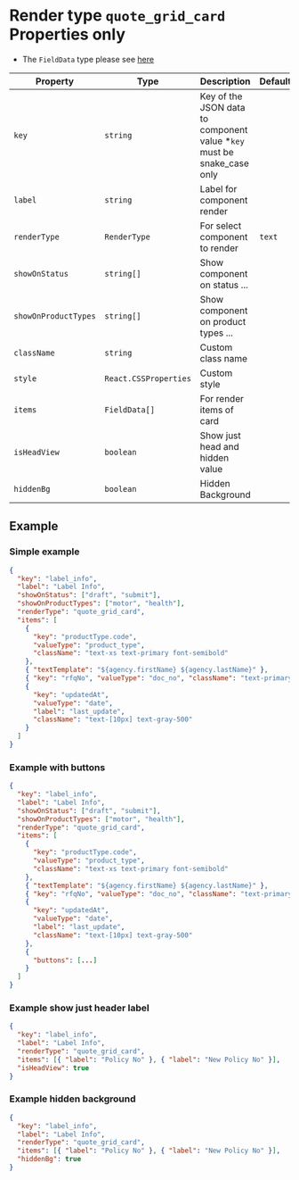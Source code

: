 # Render type `quote_grid_card` Properties only

- The `FieldData` type please see [here](../README.md)

| Property             | Type                  | Description                                                             | Default | Required | Example               |
| -------------------- | --------------------- | ----------------------------------------------------------------------- | ------- | -------- | --------------------- |
| `key`                | `string`              | Key of the JSON data to component value \*`key` must be snake_case only |         | Yes      | `agent.first_name`    |
| `label`              | `string`              | Label for component render                                              |         | Yes      |                       |
| `renderType`         | `RenderType`          | For select component to render                                          | `text`  | No       |                       |
| `showOnStatus`       | `string[]`            | Show component on status ...                                            |         | No       | `['draft', 'submit']` |
| `showOnProductTypes` | `string[]`            | Show component on product types ...                                     |         | No       | `['motor', 'health']` |
| `className`          | `string`              | Custom class name                                                       |         | No       | `text-primary`        |
| `style`              | `React.CSSProperties` | Custom style                                                            |         | No       | `{ color: 'red' }`    |
| `items`              | `FieldData[]`         | For render items of card                                                |         | Yes      |                       |
| `isHeadView`         | `boolean`             | Show just head and hidden value                                         |         | No       |                       |
| `hiddenBg`           | `boolean`             | Hidden Background                                                       |         | No       |                       |

## Example

### Simple example

```json
{
  "key": "label_info",
  "label": "Label Info",
  "showOnStatus": ["draft", "submit"],
  "showOnProductTypes": ["motor", "health"],
  "renderType": "quote_grid_card",
  "items": [
    {
      "key": "productType.code",
      "valueType": "product_type",
      "className": "text-xs text-primary font-semibold"
    },
    { "textTemplate": "${agency.firstName} ${agency.lastName}" },
    { "key": "rfqNo", "valueType": "doc_no", "className": "text-primary" },
    {
      "key": "updatedAt",
      "valueType": "date",
      "label": "last_update",
      "className": "text-[10px] text-gray-500"
    }
  ]
}
```

### Example with buttons

```json
{
  "key": "label_info",
  "label": "Label Info",
  "showOnStatus": ["draft", "submit"],
  "showOnProductTypes": ["motor", "health"],
  "renderType": "quote_grid_card",
  "items": [
    {
      "key": "productType.code",
      "valueType": "product_type",
      "className": "text-xs text-primary font-semibold"
    },
    { "textTemplate": "${agency.firstName} ${agency.lastName}" },
    { "key": "rfqNo", "valueType": "doc_no", "className": "text-primary" },
    {
      "key": "updatedAt",
      "valueType": "date",
      "label": "last_update",
      "className": "text-[10px] text-gray-500"
    },
    {
      "buttons": [...]
    }
  ]
}
```

### Example show just header label

```json
{
  "key": "label_info",
  "label": "Label Info",
  "renderType": "quote_grid_card",
  "items": [{ "label": "Policy No" }, { "label": "New Policy No" }],
  "isHeadView": true
}
```

### Example hidden background

```json
{
  "key": "label_info",
  "label": "Label Info",
  "renderType": "quote_grid_card",
  "items": [{ "label": "Policy No" }, { "label": "New Policy No" }],
  "hiddenBg": true
}
```
